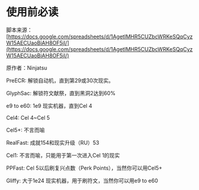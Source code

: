 # 使用前必读

脚本来源：[https://docs.google.com/spreadsheets/d/1AgetIMHR5CUZbcWRKeSQqCyzW15AECUaoBiAH8OF5jI/](https://docs.google.com/spreadsheets/d/1AgetIMHR5CUZbcWRKeSQqCyzW15AECUaoBiAH8OF5jI/)

原作者：Ninjatsu

PreECR: 解锁自动机，直到第29或30次现实。

GlyphSac: 解锁符文献祭，直到黑洞2达到60%

e9 to e60: 1e9 现实机器，直到Cel 4

Cel4: Cel 4~Cel 5

Cel5+: 不言而喻

RealFast: 成就154和现实升级（RU）53

Cel1: 不言而喻，只能用于第一次进入Cel 1的现实

PPFast: Cel 5以后刷复兴点数（Perk Points），当然你可以用Cel5+

Gliffy: 大于1e24 现实机器，用于刷符文，当然你可以用e9 to e60
